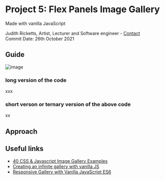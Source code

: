 ##
# Project 5: Flex Panels Image Gallery
Made with vanilla JavaScript

Judith Ricketts, Artist, Lecturer and Software engineer - [Contact](https://lovespictures.com/)  
Commit Date: 26th October 2021

## Guide

<!-- Javascript array methods are arrays forming a data structure containing list of elements which store multiple values in a single variable. The strength of JavaScript arrays lies in the array methods which are built-in functions we can apply to our arrays.  Each method has a unique function that performs a change or calculation to our array, saving having to write common functions from scratch. -->

![image](https://res.cloudinary.com/practicaldev/image/fetch/s--JCmxZtaZ--/c_imagga_scale,f_auto,fl_progressive,h_420,q_auto,w_1000/https://dev-to-uploads.s3.amazonaws.com/uploads/articles/r82p7z3s8298vijf2guh.jpg)

<!-- elements -->
### long version of the code 
 xxx
<!-- elements -->
<!-- elements -->
### short verson or ternary version of the above code 
   xx
<!-- elements -->    
    
## Approach

<!-- To use arrays to sortcut operations -->
 
## Useful links
* [40 CSS & Javascript Image Gallery Examples](https://bashooka.com/coding/css-javascript-image-gallery-examples/) 
* [Creating an infinite gallery with vanilla JS](https://weareferal.com/blog/creating-an-infinite-gallery-with-vanilla-js) 
* [Responsive Gallery with Vanilla JavaScript ES6](https://itsgus.dev/2021/vanilla-javascript-gallery)


<!-- A List of JavaScript Array Methods -->
<!-- guide  https://github.com/nitishdayal/JavaScript30 -->
<!-- formatting read.me https://docs.github.com/en/github/writing-on-github/getting-started-with-writing-and-formatting-on-github/basic-writing-and-formatting-syntax -->
